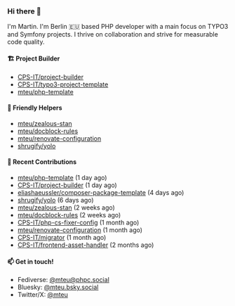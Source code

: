 ### Hi there 👋

I'm Martin. I'm Berlin 🇪🇺 based PHP developer with a main focus on TYPO3 and Symfony projects. I thrive on
collaboration and strive for measurable code quality.

#### 🏗️ Project Builder

- [CPS-IT/project-builder](https://github.com/CPS-IT/project-builder)
- [CPS-IT/typo3-project-template](https://github.com/CPS-IT/typo3-project-template)
- [mteu/php-template](https://github.com/mteu/php-template)

#### 🚜 Friendly Helpers

- [mteu/zealous-stan](https://github.com/mteu/zealous-stan)
- [mteu/docblock-rules](https://github.com/mteu/docblock-rules)
- [mteu/renovate-configuration](https://github.com/mteu/renovate-configuration)
- [shrugify/yolo](https://github.com/shrugify/yolo)

#### 👷 Recent Contributions


- [mteu/php-template](https://github.com/mteu/php-template) (1 day ago)
- [CPS-IT/project-builder](https://github.com/CPS-IT/project-builder) (1 day ago)
- [eliashaeussler/composer-package-template](https://github.com/eliashaeussler/composer-package-template) (4 days ago)
- [shrugify/yolo](https://github.com/shrugify/yolo) (6 days ago)
- [mteu/zealous-stan](https://github.com/mteu/zealous-stan) (2 weeks ago)
- [mteu/docblock-rules](https://github.com/mteu/docblock-rules) (2 weeks ago)
- [CPS-IT/php-cs-fixer-config](https://github.com/CPS-IT/php-cs-fixer-config) (1 month ago)
- [mteu/renovate-configuration](https://github.com/mteu/renovate-configuration) (1 month ago)
- [CPS-IT/migrator](https://github.com/CPS-IT/migrator) (1 month ago)
- [CPS-IT/frontend-asset-handler](https://github.com/CPS-IT/frontend-asset-handler) (2 months ago)

#### 📫 Get in touch!

- Fediverse: [@mteu@phpc.social](https://phpc.social/@mteu)
- Bluesky: [@mteu.bsky.social](https://bsky.app/profile/mteu.bsky.social)
- Twitter/X: [@mteu](https://x.com/mteu)

